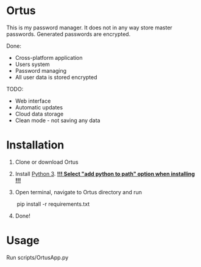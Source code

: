 # Ortus

This is my password manager.
It does not in any way store master passwords.
Generated passwords are encrypted.

Done:

- Cross-platform application
- Users system
- Password managing
- All user data is stored encrypted

TODO:

- Web interface
- Automatic updates
- Cloud data storage
- Clean mode - not saving any data

# Installation

1. Clone or download Ortus

2. Install [Python 3](https://www.python.org/downloads/). **<u>!!! Select "add python to path" option when installing !!!</u>**

3. Open terminal, navigate to Ortus directory and run 

   ​	pip install -r requirements.txt

4. Done!

# Usage

Run scripts/OrtusApp.py